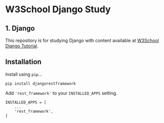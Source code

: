 # W3School Django Study

## 1. Django

This repository is for studying Django with content available at [W3School Django Tutorial](https://www.w3schools.com/django/default.asp).

## Installation

Install using `pip`...

    pip install djangorestframework

Add `'rest_framework'` to your `INSTALLED_APPS` setting.

    INSTALLED_APPS = [
        ...
        'rest_framework',
    ]

